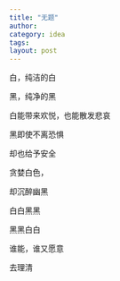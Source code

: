```yaml
---
title: "无题"
author:
category: idea
tags: 
layout: post
---
```

白，纯洁的白

黑，纯净的黑

白能带来欢悦，也能散发悲哀

黑即使不离恐惧

却也给予安全

贪婪白色，

却沉醉幽黑

白白黑黑

黑黑白白

谁能，谁又愿意

去理清

